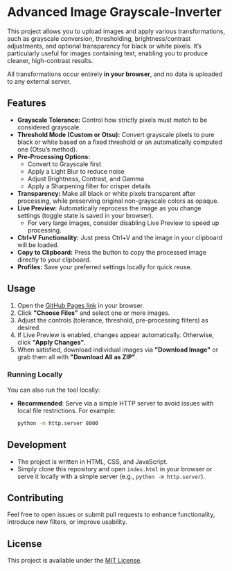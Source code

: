 # Advanced Image Grayscale-Inverter

This project allows you to upload images and apply various transformations, such as grayscale conversion, thresholding, brightness/contrast adjustments, and optional transparency for black or white pixels. It’s particularly useful for images containing text, enabling you to produce cleaner, high-contrast results.

All transformations occur entirely **in your browser**, and no data is uploaded to any external server.

## Features

- **Grayscale Tolerance:** Control how strictly pixels must match to be considered grayscale.
- **Threshold Mode (Custom or Otsu):** Convert grayscale pixels to pure black or white based on a fixed threshold or an automatically computed one (Otsu’s method).
- **Pre-Processing Options:**
  - Convert to Grayscale first
  - Apply a Light Blur to reduce noise
  - Adjust Brightness, Contrast, and Gamma
  - Apply a Sharpening filter for crisper details
- **Transparency:** Make all black or white pixels transparent after processing, while preserving original non-grayscale colors as opaque.
- **Live Preview:** Automatically reprocess the image as you change settings (toggle state is saved in your browser).
  - For very large images, consider disabling Live Preview to speed up processing.
- **Ctrl+V Functionality:** Just press Ctrl+V and the image in your clipboard will be loaded.
- **Copy to Clipboard:** Press the button to copy the processed image directly to your clipboard.
- **Profiles:** Save your preferred settings locally for quick reuse.

## Usage

1. Open the [GitHub Pages link](https://Cr4nkyBobbyHD.github.io/Image-Grayscale-Inverter/) in your browser.
2. Click **"Choose Files"** and select one or more images.
3. Adjust the controls (tolerance, threshold, pre-processing filters) as desired.
4. If Live Preview is enabled, changes appear automatically. Otherwise, click **"Apply Changes"**.
5. When satisfied, download individual images via **"Download Image"** or grab them all with **"Download All as ZIP"**.

### Running Locally

You can also run the tool locally:

- **Recommended**: Serve via a simple HTTP server to avoid issues with local file restrictions. For example:
  ```bash
  python -m http.server 8000
  ```

## Development

- The project is written in HTML, CSS, and JavaScript.
- Simply clone this repository and open `index.html` in your browser or serve it locally with a simple server (e.g., `python -m http.server`).

## Contributing

Feel free to open issues or submit pull requests to enhance functionality, introduce new filters, or improve usability.

## License

This project is available under the [MIT License](LICENSE).
